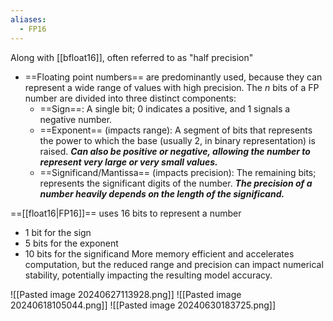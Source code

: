 ```yaml
---
aliases:
  - FP16
---
```

Along with [[bfloat16]], often referred to as "half precision"

- ==Floating point numbers== are predominantly used, because they can represent a wide range of values with high precision. The *n* bits of a FP number are divided into three distinct components:
	- ==Sign==: A single bit; 0 indicates a positive, and 1 signals a negative number.
	- ==Exponent== (impacts range): A segment of bits that represents the power to which the base (usually 2, in binary representation) is raised. ***Can also be positive or negative, allowing the number to represent very large or very small values.***
	- ==Significand/Mantissa== (impacts precision): The remaining bits; represents the significant digits of the number. ***The precision of a number heavily depends on the length of the significand.***

==[[float16|FP16]]== uses 16 bits to represent a number
- 1 bit for the sign
- 5 bits for the exponent
- 10 bits for the significand
More memory efficient and accelerates computation, but the reduced range and precision can impact numerical stability, potentially impacting the resulting model accuracy.

![[Pasted image 20240627113928.png]]
![[Pasted image 20240618105044.png]]
![[Pasted image 20240630183725.png]]